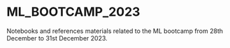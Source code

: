 # ML_BOOTCAMP_2023
Notebooks and references materials related  to the ML bootcamp from 28th December to 31st December 2023.
